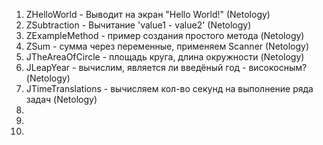 <ol type="1">
  <li>ZHelloWorld - Выводит на экран "Hello World!" (Netology)</li>
  <li>ZSubtraction - Вычитание 'value1 - value2' (Netology)</li>
  <li>ZExampleMethod - пример создания простого метода (Netology)</li>
  <li>ZSum - сумма через переменные, применяем Scanner (Netology)</li>
  <li>JTheAreaOfCircle - площадь круга, длина окружности (Netology)</li>
  <li>JLeapYear - вычислим, является ли введёный год - високосным? (Netology)</li>
  <li>JTimeTranslations - вычисляем кол-во секунд на выполнение ряда задач (Netology)</li>
  <li></li>
  <li></li>
  <li></li>
</ol>
